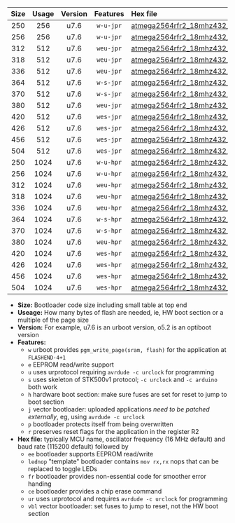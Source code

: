 |Size|Usage|Version|Features|Hex file|
|:-:|:-:|:-:|:-:|:--|
|250|256|u7.6|`w-u-jpr`|[atmega2564rfr2_18mhz432_460800bps_ur_vbl.hex](https://raw.githubusercontent.com/stefanrueger/urboot/main/atmega2564rfr2_18mhz432_460800bps_ur_vbl.hex)|
|256|256|u7.6|`w-u-jpr`|[atmega2564rfr2_18mhz432_460800bps_lednop_ur_vbl.hex](https://raw.githubusercontent.com/stefanrueger/urboot/main/atmega2564rfr2_18mhz432_460800bps_lednop_ur_vbl.hex)|
|312|512|u7.6|`weu-jpr`|[atmega2564rfr2_18mhz432_460800bps_ee_ur_vbl.hex](https://raw.githubusercontent.com/stefanrueger/urboot/main/atmega2564rfr2_18mhz432_460800bps_ee_ur_vbl.hex)|
|318|512|u7.6|`weu-jpr`|[atmega2564rfr2_18mhz432_460800bps_ee_lednop_ur_vbl.hex](https://raw.githubusercontent.com/stefanrueger/urboot/main/atmega2564rfr2_18mhz432_460800bps_ee_lednop_ur_vbl.hex)|
|336|512|u7.6|`weu-jpr`|[atmega2564rfr2_18mhz432_460800bps_ee_lednop_fr_ur_vbl.hex](https://raw.githubusercontent.com/stefanrueger/urboot/main/atmega2564rfr2_18mhz432_460800bps_ee_lednop_fr_ur_vbl.hex)|
|364|512|u7.6|`w-s-jpr`|[atmega2564rfr2_18mhz432_460800bps_vbl.hex](https://raw.githubusercontent.com/stefanrueger/urboot/main/atmega2564rfr2_18mhz432_460800bps_vbl.hex)|
|370|512|u7.6|`w-s-jpr`|[atmega2564rfr2_18mhz432_460800bps_lednop_vbl.hex](https://raw.githubusercontent.com/stefanrueger/urboot/main/atmega2564rfr2_18mhz432_460800bps_lednop_vbl.hex)|
|380|512|u7.6|`weu-jpr`|[atmega2564rfr2_18mhz432_460800bps_ee_lednop_fr_ce_ur_vbl.hex](https://raw.githubusercontent.com/stefanrueger/urboot/main/atmega2564rfr2_18mhz432_460800bps_ee_lednop_fr_ce_ur_vbl.hex)|
|420|512|u7.6|`wes-jpr`|[atmega2564rfr2_18mhz432_460800bps_ee_vbl.hex](https://raw.githubusercontent.com/stefanrueger/urboot/main/atmega2564rfr2_18mhz432_460800bps_ee_vbl.hex)|
|426|512|u7.6|`wes-jpr`|[atmega2564rfr2_18mhz432_460800bps_ee_lednop_vbl.hex](https://raw.githubusercontent.com/stefanrueger/urboot/main/atmega2564rfr2_18mhz432_460800bps_ee_lednop_vbl.hex)|
|456|512|u7.6|`wes-jpr`|[atmega2564rfr2_18mhz432_460800bps_ee_lednop_fr_vbl.hex](https://raw.githubusercontent.com/stefanrueger/urboot/main/atmega2564rfr2_18mhz432_460800bps_ee_lednop_fr_vbl.hex)|
|504|512|u7.6|`wes-jpr`|[atmega2564rfr2_18mhz432_460800bps_ee_lednop_fr_ce_vbl.hex](https://raw.githubusercontent.com/stefanrueger/urboot/main/atmega2564rfr2_18mhz432_460800bps_ee_lednop_fr_ce_vbl.hex)|
|250|1024|u7.6|`w-u-hpr`|[atmega2564rfr2_18mhz432_460800bps_ur.hex](https://raw.githubusercontent.com/stefanrueger/urboot/main/atmega2564rfr2_18mhz432_460800bps_ur.hex)|
|256|1024|u7.6|`w-u-hpr`|[atmega2564rfr2_18mhz432_460800bps_lednop_ur.hex](https://raw.githubusercontent.com/stefanrueger/urboot/main/atmega2564rfr2_18mhz432_460800bps_lednop_ur.hex)|
|312|1024|u7.6|`weu-hpr`|[atmega2564rfr2_18mhz432_460800bps_ee_ur.hex](https://raw.githubusercontent.com/stefanrueger/urboot/main/atmega2564rfr2_18mhz432_460800bps_ee_ur.hex)|
|318|1024|u7.6|`weu-hpr`|[atmega2564rfr2_18mhz432_460800bps_ee_lednop_ur.hex](https://raw.githubusercontent.com/stefanrueger/urboot/main/atmega2564rfr2_18mhz432_460800bps_ee_lednop_ur.hex)|
|336|1024|u7.6|`weu-hpr`|[atmega2564rfr2_18mhz432_460800bps_ee_lednop_fr_ur.hex](https://raw.githubusercontent.com/stefanrueger/urboot/main/atmega2564rfr2_18mhz432_460800bps_ee_lednop_fr_ur.hex)|
|364|1024|u7.6|`w-s-hpr`|[atmega2564rfr2_18mhz432_460800bps.hex](https://raw.githubusercontent.com/stefanrueger/urboot/main/atmega2564rfr2_18mhz432_460800bps.hex)|
|370|1024|u7.6|`w-s-hpr`|[atmega2564rfr2_18mhz432_460800bps_lednop.hex](https://raw.githubusercontent.com/stefanrueger/urboot/main/atmega2564rfr2_18mhz432_460800bps_lednop.hex)|
|380|1024|u7.6|`weu-hpr`|[atmega2564rfr2_18mhz432_460800bps_ee_lednop_fr_ce_ur.hex](https://raw.githubusercontent.com/stefanrueger/urboot/main/atmega2564rfr2_18mhz432_460800bps_ee_lednop_fr_ce_ur.hex)|
|420|1024|u7.6|`wes-hpr`|[atmega2564rfr2_18mhz432_460800bps_ee.hex](https://raw.githubusercontent.com/stefanrueger/urboot/main/atmega2564rfr2_18mhz432_460800bps_ee.hex)|
|426|1024|u7.6|`wes-hpr`|[atmega2564rfr2_18mhz432_460800bps_ee_lednop.hex](https://raw.githubusercontent.com/stefanrueger/urboot/main/atmega2564rfr2_18mhz432_460800bps_ee_lednop.hex)|
|456|1024|u7.6|`wes-hpr`|[atmega2564rfr2_18mhz432_460800bps_ee_lednop_fr.hex](https://raw.githubusercontent.com/stefanrueger/urboot/main/atmega2564rfr2_18mhz432_460800bps_ee_lednop_fr.hex)|
|504|1024|u7.6|`wes-hpr`|[atmega2564rfr2_18mhz432_460800bps_ee_lednop_fr_ce.hex](https://raw.githubusercontent.com/stefanrueger/urboot/main/atmega2564rfr2_18mhz432_460800bps_ee_lednop_fr_ce.hex)|

- **Size:** Bootloader code size including small table at top end
- **Useage:** How many bytes of flash are needed, ie, HW boot section or a multiple of the page size
- **Version:** For example, u7.6 is an urboot version, o5.2 is an optiboot version
- **Features:**
  + `w` urboot provides `pgm_write_page(sram, flash)` for the application at `FLASHEND-4+1`
  + `e` EEPROM read/write support
  + `u` uses urprotocol requiring `avrdude -c urclock` for programming
  + `s` uses skeleton of STK500v1 protocol; `-c urclock` and `-c arduino` both work
  + `h` hardware boot section: make sure fuses are set for reset to jump to boot section
  + `j` vector bootloader: uploaded applications *need to be patched externally*, eg, using `avrdude -c urclock`
  + `p` bootloader protects itself from being overwritten
  + `r` preserves reset flags for the application in the register R2
- **Hex file:** typically MCU name, oscillator frequency (16 MHz default) and baud rate (115200 default) followed by
  + `ee` bootloader supports EEPROM read/write
  + `lednop` "template" bootloader contains `mov rx,rx` nops that can be replaced to toggle LEDs
  + `fr` bootloader provides non-essential code for smoother error handing
  + `ce` bootloader provides a chip erase command
  + `ur` uses urprotocol and requires `avrdude -c urclock` for programming
  + `vbl` vector bootloader: set fuses to jump to reset, not the HW boot section
